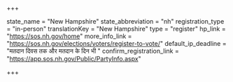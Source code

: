 +++

state_name = "New Hampshire"
state_abbreviation = "nh"
registration_type = "in-person"
translationKey = "New Hampshire"
type = "register"
hp_link = "https://sos.nh.gov/home"
more_info_link = "https://sos.nh.gov/elections/voters/register-to-vote/"
default_ip_deadline = "मतदान दिवस तक और मतदान के दिन भी "
confirm_registration_link = "https://app.sos.nh.gov/Public/PartyInfo.aspx"

+++